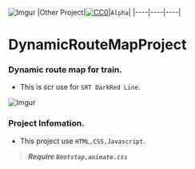 ![Imgur](https://imgur.com/MvRFftL.png)
|Other Project|[![CC0](https://licensebuttons.net/p/zero/1.0/88x31.png)](https://creativecommons.org/publicdomain/zero/1.0/)|`Alpha`|
|----|----|----|

# DynamicRouteMapProject

### Dynamic route map for train. </n>

* This is scr use for `SRT DarkRed Line`.</n>

![Imgur](https://imgur.com/cmVYRv5.png)

### Project Infomation. </n>
* This project use `HTML,CSS,Javascript`.</n>

>***Require `Bootstap,animate.css`***
